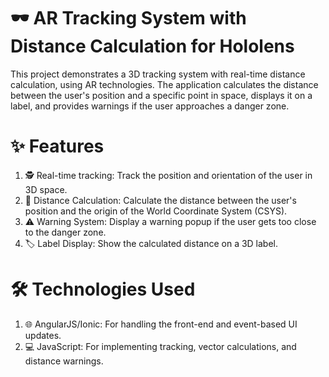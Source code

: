 # 🕶️ AR Tracking System with Distance Calculation for Hololens

This project demonstrates a 3D tracking system with real-time distance calculation, using AR technologies. The application calculates the distance between the user's position and a specific point in space, displays it on a label, and provides warnings if the user approaches a danger zone.

# ✨ Features

1. 🕵️ Real-time tracking: Track the position and orientation of the user in 3D space.
2. 📏 Distance Calculation: Calculate the distance between the user's position and the origin of the World Coordinate System (CSYS).
3. ⚠️ Warning System: Display a warning popup if the user gets too close to the danger zone.
4. 🏷️ Label Display: Show the calculated distance on a 3D label.

# 🛠️ Technologies Used

1. 🌐 AngularJS/Ionic: For handling the front-end and event-based UI updates.
2. 💻 JavaScript: For implementing tracking, vector calculations, and distance warnings.
